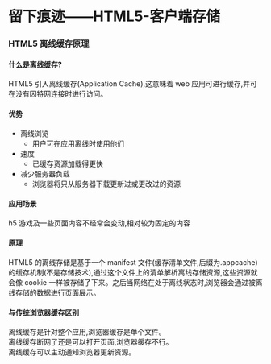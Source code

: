 # 留下痕迹——HTML5-客户端存储

### HTML5 离线缓存原理 <a href="#html5-li-xian-huan-cun-yuan-li" id="html5-li-xian-huan-cun-yuan-li"></a>

#### 什么是离线缓存?

HTML5 引入离线缓存(Application Cache),这意味着 web 应用可进行缓存,并可在没有因特网连接时进行访问。

#### 优势

* 离线浏览
  * 用户可在应用离线时使用他们
* 速度
  * 已缓存资源加载得更快
* 减少服务器负载
  * 浏览器将只从服务器下载更新过或更改过的资源

#### 应用场景

h5 游戏及一些页面内容不经常会变动,相对较为固定的内容

#### 原理

HTML5 的离线存储是基于一个 manifest 文件(缓存清单文件,后缀为.appcache)的缓存机制(不是存储技术),通过这个文件上的清单解析离线存储资源,这些资源就会像 cookie 一样被存储了下来。之后当网络在处于离线状态时,浏览器会通过被离线存储的数据进行页面展示。

#### 与传统浏览器缓存区别

离线缓存是针对整个应用,浏览器缓存是单个文件。\
离线缓存断网了还是可以打开页面,浏览器缓存不行。\
离线缓存可以主动通知浏览器更新资源。
